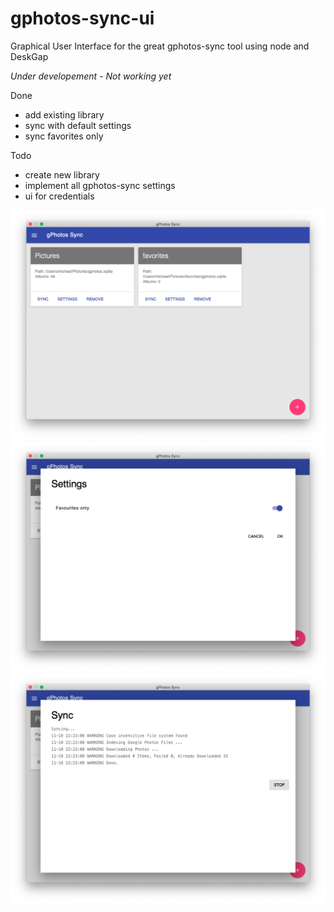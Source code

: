 # gphotos-sync-ui

Graphical User Interface for the great gphotos-sync tool using node and DeskGap

*Under developement - Not working yet*

Done

* add existing library
* sync with default settings
* sync favorites only

Todo

* create new library
* implement all gphotos-sync settings
* ui for credentials

![](gphotos-sync-ui-shot1.png)
![](gphotos-sync-ui-shot2.png)
![](gphotos-sync-ui-shot3.png)